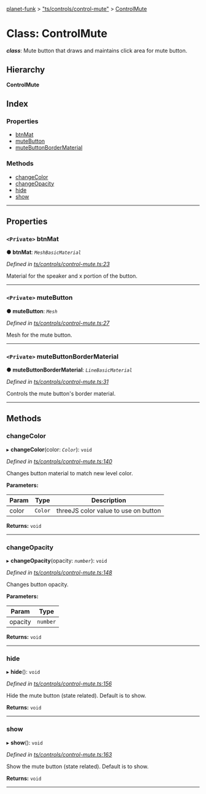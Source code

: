 [planet-funk](../README.md) > ["ts/controls/control-mute"](../modules/_ts_controls_control_mute_.md) > [ControlMute](../classes/_ts_controls_control_mute_.controlmute.md)

# Class: ControlMute

*__class__*: Mute button that draws and maintains click area for mute button.

## Hierarchy

**ControlMute**

## Index

### Properties

* [btnMat](_ts_controls_control_mute_.controlmute.md#btnmat)
* [muteButton](_ts_controls_control_mute_.controlmute.md#mutebutton)
* [muteButtonBorderMaterial](_ts_controls_control_mute_.controlmute.md#mutebuttonbordermaterial)

### Methods

* [changeColor](_ts_controls_control_mute_.controlmute.md#changecolor)
* [changeOpacity](_ts_controls_control_mute_.controlmute.md#changeopacity)
* [hide](_ts_controls_control_mute_.controlmute.md#hide)
* [show](_ts_controls_control_mute_.controlmute.md#show)

---

## Properties

<a id="btnmat"></a>

### `<Private>` btnMat

**● btnMat**: *`MeshBasicMaterial`*

*Defined in [ts/controls/control-mute.ts:23](https://github.com/WilliamRADFunk/planet-funk/blob/d9a55b9/src/ts/controls/control-mute.ts#L23)*

Material for the speaker and x portion of the button.

___
<a id="mutebutton"></a>

### `<Private>` muteButton

**● muteButton**: *`Mesh`*

*Defined in [ts/controls/control-mute.ts:27](https://github.com/WilliamRADFunk/planet-funk/blob/d9a55b9/src/ts/controls/control-mute.ts#L27)*

Mesh for the mute button.

___
<a id="mutebuttonbordermaterial"></a>

### `<Private>` muteButtonBorderMaterial

**● muteButtonBorderMaterial**: *`LineBasicMaterial`*

*Defined in [ts/controls/control-mute.ts:31](https://github.com/WilliamRADFunk/planet-funk/blob/d9a55b9/src/ts/controls/control-mute.ts#L31)*

Controls the mute button's border material.

___

## Methods

<a id="changecolor"></a>

###  changeColor

▸ **changeColor**(color: *`Color`*): `void`

*Defined in [ts/controls/control-mute.ts:140](https://github.com/WilliamRADFunk/planet-funk/blob/d9a55b9/src/ts/controls/control-mute.ts#L140)*

Changes button material to match new level color.

**Parameters:**

| Param | Type | Description |
| ------ | ------ | ------ |
| color | `Color` |  threeJS color value to use on button |

**Returns:** `void`

___
<a id="changeopacity"></a>

###  changeOpacity

▸ **changeOpacity**(opacity: *`number`*): `void`

*Defined in [ts/controls/control-mute.ts:148](https://github.com/WilliamRADFunk/planet-funk/blob/d9a55b9/src/ts/controls/control-mute.ts#L148)*

Changes button opacity.

**Parameters:**

| Param | Type |
| ------ | ------ |
| opacity | `number` |

**Returns:** `void`

___
<a id="hide"></a>

###  hide

▸ **hide**(): `void`

*Defined in [ts/controls/control-mute.ts:156](https://github.com/WilliamRADFunk/planet-funk/blob/d9a55b9/src/ts/controls/control-mute.ts#L156)*

Hide the mute button (state related). Default is to show.

**Returns:** `void`

___
<a id="show"></a>

###  show

▸ **show**(): `void`

*Defined in [ts/controls/control-mute.ts:163](https://github.com/WilliamRADFunk/planet-funk/blob/d9a55b9/src/ts/controls/control-mute.ts#L163)*

Show the mute button (state related). Default is to show.

**Returns:** `void`

___

